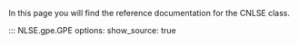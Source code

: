 In this page you will find the reference documentation for the CNLSE class.

::: NLSE.gpe.GPE
    options:
      show_source: true